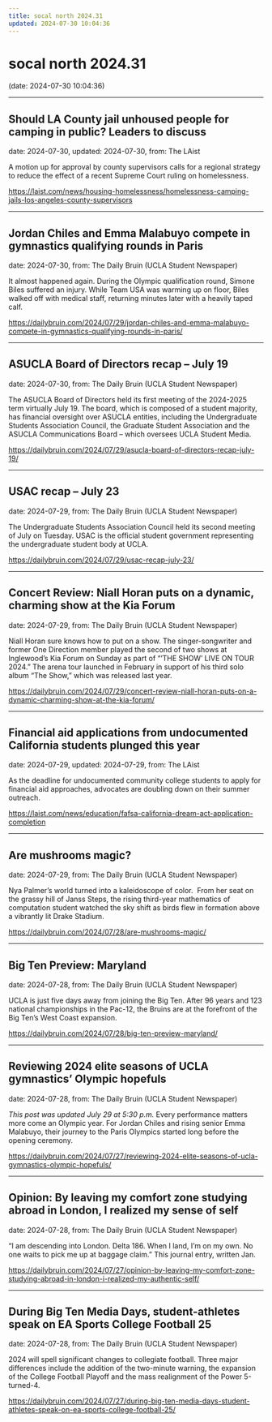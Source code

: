 ```yaml
---
title: socal north 2024.31
updated: 2024-07-30 10:04:36
---
```


# socal north 2024.31

(date: 2024-07-30 10:04:36)

---

## Should LA County jail unhoused people for camping in public? Leaders to discuss

date: 2024-07-30, updated: 2024-07-30, from: The LAist

A motion up for approval by county supervisors calls for a regional strategy to reduce the effect of a recent Supreme Court ruling on homelessness. 

<https://laist.com/news/housing-homelessness/homelessness-camping-jails-los-angeles-county-supervisors>

---

## Jordan Chiles and Emma Malabuyo compete in gymnastics qualifying rounds in Paris

date: 2024-07-30, from: The Daily Bruin (UCLA Student Newspaper)

It almost happened again.
During the Olympic qualification round, Simone Biles suffered an injury.
While Team USA was warming up on floor, Biles walked off with medical staff, returning minutes later with a heavily taped calf. 

<https://dailybruin.com/2024/07/29/jordan-chiles-and-emma-malabuyo-compete-in-gymnastics-qualifying-rounds-in-paris/>

---

## ASUCLA Board of Directors recap – July 19

date: 2024-07-30, from: The Daily Bruin (UCLA Student Newspaper)

The ASUCLA Board of Directors held its first meeting of the 2024-2025 term virtually July 19.
The board, which is composed of a student majority, has financial oversight over ASUCLA entities, including the Undergraduate Students Association Council, the Graduate Student Association and the ASUCLA Communications Board – which oversees UCLA Student Media. 

<https://dailybruin.com/2024/07/29/asucla-board-of-directors-recap-july-19/>

---

## USAC recap – July 23

date: 2024-07-29, from: The Daily Bruin (UCLA Student Newspaper)

The Undergraduate Students Association Council held its second meeting of July on Tuesday.
USAC is the official student government representing the undergraduate student body at UCLA. 

<https://dailybruin.com/2024/07/29/usac-recap-july-23/>

---

## Concert Review: Niall Horan puts on a dynamic, charming show at the Kia Forum

date: 2024-07-29, from: The Daily Bruin (UCLA Student Newspaper)

Niall Horan sure knows how to put on a show.
The singer-songwriter and former One Direction member played the second of two shows at Inglewood’s Kia Forum on Sunday as part of “&#8217;THE SHOW&#8217; LIVE ON TOUR 2024.&#8221; The arena tour launched in February in support of his third solo album “The Show,” which was released last year. 

<https://dailybruin.com/2024/07/29/concert-review-niall-horan-puts-on-a-dynamic-charming-show-at-the-kia-forum/>

---

## Financial aid applications from undocumented California students plunged this year

date: 2024-07-29, updated: 2024-07-29, from: The LAist

As the deadline for undocumented community college students to apply for financial aid approaches, advocates are doubling down on their summer outreach. 

<https://laist.com/news/education/fafsa-california-dream-act-application-completion>

---

## Are mushrooms magic?

date: 2024-07-29, from: The Daily Bruin (UCLA Student Newspaper)

Nya Palmer’s world turned into a kaleidoscope of color.&#160;
From her seat on the grassy hill of Janss Steps, the rising third-year mathematics of computation student watched the sky shift as birds flew in formation above a vibrantly lit Drake Stadium. 

<https://dailybruin.com/2024/07/28/are-mushrooms-magic/>

---

## Big Ten Preview: Maryland

date: 2024-07-28, from: The Daily Bruin (UCLA Student Newspaper)

UCLA is just five days away from joining the Big Ten. After 96 years and 123 national championships in the Pac-12, the Bruins are at the forefront of the Big Ten&#8217;s West Coast expansion. 

<https://dailybruin.com/2024/07/28/big-ten-preview-maryland/>

---

## Reviewing 2024 elite seasons of UCLA gymnastics’ Olympic hopefuls

date: 2024-07-28, from: The Daily Bruin (UCLA Student Newspaper)

<em>This post was updated July 29 at 5:30 p.m.</em>
Every performance matters more come an Olympic year.
For Jordan Chiles and rising senior Emma Malabuyo, their journey to the Paris Olympics started long before the opening ceremony. 

<https://dailybruin.com/2024/07/27/reviewing-2024-elite-seasons-of-ucla-gymnastics-olympic-hopefuls/>

---

## Opinion: By leaving my comfort zone studying abroad in London, I realized my sense of self

date: 2024-07-28, from: The Daily Bruin (UCLA Student Newspaper)

“I am descending into London. Delta 186. When I land, I’m on my own. No one waits to pick me up at baggage claim.”
This journal entry, written Jan. 

<https://dailybruin.com/2024/07/27/opinion-by-leaving-my-comfort-zone-studying-abroad-in-london-i-realized-my-authentic-self/>

---

## During Big Ten Media Days, student-athletes speak on EA Sports College Football 25

date: 2024-07-28, from: The Daily Bruin (UCLA Student Newspaper)

2024 will spell significant changes to collegiate football.
Three major differences include the addition of the two-minute warning, the expansion of the College Football Playoff and the mass realignment of the Power 5-turned-4. 

<https://dailybruin.com/2024/07/27/during-big-ten-media-days-student-athletes-speak-on-ea-sports-college-football-25/>

